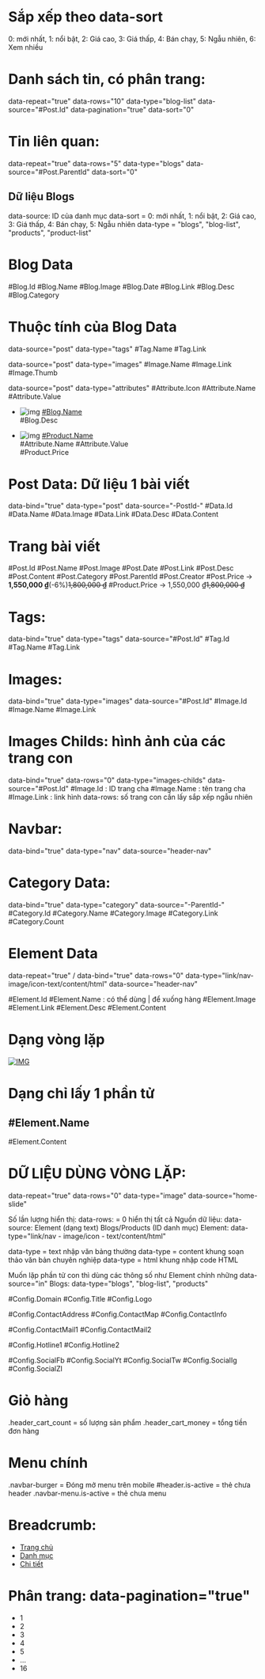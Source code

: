 

# Sắp xếp theo data-sort
0: mới nhất, 1: nổi bật, 2: Giá cao, 3: Giá thấp, 4: Bán chạy, 5: Ngẫu nhiên, 6: Xem nhiều


# Danh sách tin, có phân trang:
data-repeat="true" data-rows="10" data-type="blog-list" data-source="#Post.Id" data-pagination="true" data-sort="0"


# Tin liên quan:
data-repeat="true" data-rows="5" data-type="blogs" data-source="#Post.ParentId"  data-sort="0"


## Dữ liệu Blogs
<div data-repeat="true" data-rows="0" data-type="blogs" data-source="ID" data-sort="0">
data-source: ID của danh mục
data-sort = 0: mới nhất, 1: nổi bật, 2: Giá cao, 3: Giá thấp, 4: Bán chạy, 5: Ngẫu nhiên
data-type = "blogs", "blog-list", "products", "product-list"

# Blog Data
#Blog.Id
#Blog.Name
#Blog.Image
#Blog.Date
#Blog.Link
#Blog.Desc
#Blog.Category 

# Thuộc tính của Blog Data
data-source="post" data-type="tags" 
  #Tag.Name
  #Tag.Link

data-source="post" data-type="images" 
  #Image.Name
  #Image.Link
  #Image.Thumb

data-source="post" data-type="attributes" 
  #Attribute.Icon
  #Attribute.Name
  #Attribute.Value

<ul data-repeat="true" data-rows="3" data-type="blogs"
  data-source="#Data.Id" data-sort="1">
</ul>

<ul data-repeat="true" data-rows="10" data-type="blog-list"
  data-source="#Post.Id" data-sort="1" data-pagination="true">
  <li class="column is-full">
    <img src="#Blog.Thumb" alt="img">
    <a href="#Blog.Link">#Blog.Name</a>
    <div>#Blog.Desc</div>
  </li>
</ul>

<ul data-repeat="true" data-rows="12" data-type="products"
  data-source="#Data.Id" data-sort="1">
</ul>

<ul data-repeat="true" data-rows="12" data-type="product-list"
  data-source="#Post.Id" data-sort="1" data-pagination="true">
  <li class="column is-one-quarter-tablet is-half-mobile product_item">
    <img src="#Product.Thumb" alt="img">
    <a href="#Product.Link">#Product.Name</a>
    <div data-type="attributes" data-source="post" data-rows="3">
      <span>#Attribute.Name #Attribute.Value</span>
    </div>
    <div>#Product.Price</div>
    <a class="icon is_like" onclick="addFavorite(this)" data-id="#Product.Id"></a>
  </li>
</ul>


# Post Data: Dữ liệu 1 bài viết
data-bind="true" data-type="post" data-source="-PostId-"
#Data.Id
#Data.Name
#Data.Image
#Data.Link
#Data.Desc
#Data.Content 

# Trang bài viết
#Post.Id
#Post.Name
#Post.Image
#Post.Date
#Post.Link
#Post.Desc
#Post.Content
#Post.Category
#Post.ParentId
#Post.Creator
#Post.Price → <strong>1,550,000 ₫</strong><span>(-6%)</span><del>1,800,000 ₫</del>
#Product.Price  → <span>1,550,000 ₫</span><del>1,800,000 ₫</del>


# Tags:
data-bind="true" data-type="tags" data-source="#Post.Id"
#Tag.Id
#Tag.Name
#Tag.Link

# Images:
data-bind="true" data-type="images" data-source="#Post.Id"
#Image.Id
#Image.Name
#Image.Link

# Images Childs: hình ảnh của các trang con
data-bind="true" data-rows="0" data-type="images-childs" data-source="#Post.Id"
#Image.Id : ID trang cha
#Image.Name : tên trang cha
#Image.Link : link hình
data-rows: số trang con cần lấy
sắp xếp ngẫu nhiên

# Navbar:
data-bind="true" data-type="nav" data-source="header-nav"


# Category Data:
data-bind="true" data-type="category" data-source="-ParentId-"
#Category.Id
#Category.Name
#Category.Image
#Category.Link
#Category.Count

# Element Data
data-repeat="true" / data-bind="true"
data-rows="0"
data-type="link/nav-image/icon-text/content/html"
data-source="header-nav"

#Element.Id
#Element.Name : có thể dùng | để xuống hàng
#Element.Image
#Element.Link
#Element.Desc
#Element.Content 

# Dạng vòng lặp
<div data-repeat="true" data-rows="3"
  data-type="image-text" data-source="home-slide">
  <a href="#Element.Link">
    <img src="#Element.Image" data-thumb="#Element.Image" alt="IMG" title="#htmlcaption#Element.Id" />
  </a>
</div>

# Dạng chỉ lấy 1 phần tử
<section data-bind="true" data-type="content-image" data-source="home-info">
  <div class="container">
    <h2>#Element.Name</h2>
    <div class="content">#Element.Content</div>
  </div>
</section>


# DỮ LIỆU DÙNG VÒNG LẶP:
data-repeat="true" data-rows="0" data-type="image" data-source="home-slide"

Số lần lượng hiển thị: data-rows: = 0 hiển thị tất cả
Nguồn dữ liệu: data-source:
Element (dạng text)
Blogs/Products (ID danh mục)
Element: data-type="link/nav - image/icon - text/content/html"

data-type = text nhập văn bảng thường
data-type = content khung soạn thảo văn bản chuyên nghiệp
data-type = html khung nhập code HTML

Muốn lặp phần tử con thì dùng các thông số như Element chính những data-source="in"
Blogs: data-type="blogs", "blog-list", "products"



<!-- Cấu hình hệ thống -->
#Config.Domain
#Config.Title
#Config.Logo
<!-- Thông tin liên hệ -->
#Config.ContactAddress
#Config.ContactMap
#Config.ContactInfo
<!-- Email -->
#Config.ContactMail1
#Config.ContactMail2
<!-- Hotline -->
#Config.Hotline1
#Config.Hotline2
<!-- Mạng xã hội -->
#Config.SocialFb
#Config.SocialYt
#Config.SocialTw
#Config.SocialIg
#Config.SocialZl


# Giỏ hàng
.header_cart_count = số lượng sản phẩm
.header_cart_money = tổng tiền đơn hàng

# Menu chính
.navbar-burger = Đóng mở menu trên mobile
#header.is-active = thẻ chưa header
.navbar-menu.is-active = thẻ chưa menu

<a class="navbar-burger">
  <span></span>
  <span></span>
  <span></span>
</a>


# Breadcrumb:
<nav class="breadcrumb is-size-7">
  <ul data-bind="true" data-type="breadcrumb" data-source="#Post.Id">
    <li><a href="/">Trang chủ</a></li>
    <li><a href="/">Danh mục</a></li>
    <li class="is-active"><a href="#">Chi tiết</a></li>
  </ul>
</nav>

# Phân trang: data-pagination="true"
<!-- Phân trang -->
<nav class="pagination is-centered">
  <ul class="pagination-list">
    <li><a class="pagination-link is-current">1</a></li>
    <li><a class="pagination-link">2</a></li>
    <li><a class="pagination-link">3</a></li>
    <li><a class="pagination-link">4</a></li>
    <li><a class="pagination-link">5</a></li>
    <li><span class="pagination-ellipsis">…</span></li>
    <li><a class="pagination-link">16</a></li>
  </ul>
</nav>